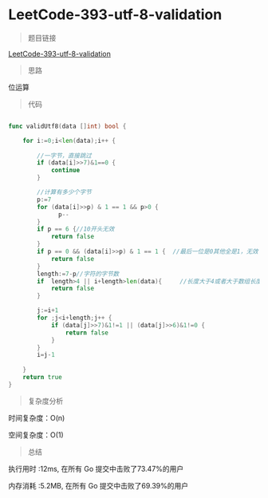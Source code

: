 #  LeetCode-393-utf-8-validation

>题目链接

[LeetCode-393-utf-8-validation](https://leetcode-cn.com/problems/utf-8-validation/)

>思路

位运算

>代码

```go

func validUtf8(data []int) bool {

    for i:=0;i<len(data);i++ {
        
        //一字节，直接跳过
        if (data[i]>>7)&1==0 {
            continue
        }

        //计算有多少个字节
        p:=7
        for (data[i]>>p) & 1 == 1 && p>0 {
              p--  
        }   
        if p == 6 {//10开头无效
            return false
        }
        if p == 0 && (data[i]>>p) & 1 == 1 {  //最后一位是0其他全是1，无效       
            return false
        }  
        length:=7-p//字符的字节数
        if  length>4 || i+length>len(data){     //长度大于4或者大于数组长度，无效      
            return false
        }

        j:=i+1  
        for ;j<i+length;j++ {          
            if (data[j]>>7)&1!=1 || (data[j]>>6)&1!=0 {
                return false
            }
        }
        i=j-1
        
    }
    return true
}


```

>复杂度分析

时间复杂度：O(n)

空间复杂度：O(1)

>总结

执行用时 :12ms, 在所有 Go 提交中击败了73.47%的用户
 
内存消耗 :5.2MB, 在所有 Go 提交中击败了69.39%的用户
